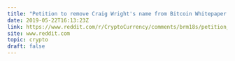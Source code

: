 ```yaml
---
title: "Petition to remove Craig Wright's name from Bitcoin Whitepaper's copyright"
date: 2019-05-22T16:13:23Z
link: https://www.reddit.com/r/CryptoCurrency/comments/brm18s/petition_to_remove_craig_wrights_name_from/?utm_medium=RSS&utm_source=hune
site: www.reddit.com
topic: crypto
draft: false
---
```

